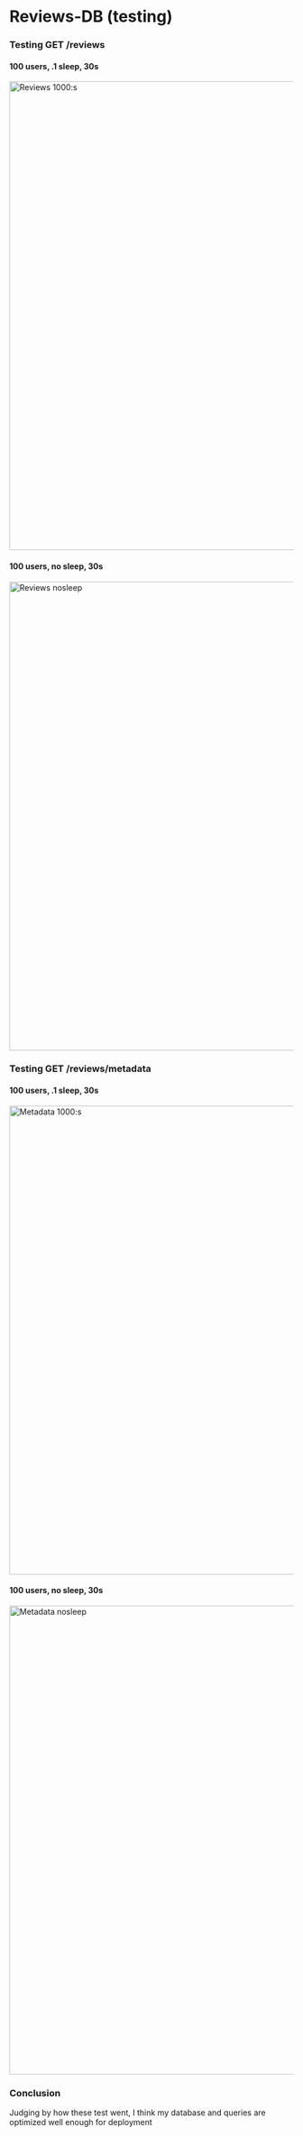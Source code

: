 # Reviews-DB (testing)

### Testing GET /reviews

#### 100 users, .1 sleep, 30s
<img width="832" alt="Reviews 1000:s" src="https://user-images.githubusercontent.com/76196672/173707400-21f3d240-fb69-4f56-959d-35726b36f072.png">

#### 100 users, no sleep, 30s
<img width="832" alt="Reviews nosleep" src="https://user-images.githubusercontent.com/76196672/173707461-0920193d-5be6-4a60-a2b1-a03850f33b70.png">

### Testing GET /reviews/metadata

#### 100 users, .1 sleep, 30s
<img width="832" alt="Metadata 1000:s" src="https://user-images.githubusercontent.com/76196672/173707515-07a005f4-aff7-48f1-beb1-07ef17ba9317.png">

#### 100 users, no sleep, 30s
<img width="832" alt="Metadata nosleep" src="https://user-images.githubusercontent.com/76196672/173707523-f41dd7a4-a680-4bf3-af12-40f759e9097b.png">

### Conclusion
Judging by how these test went, I think my database and queries are optimized well enough for deployment
